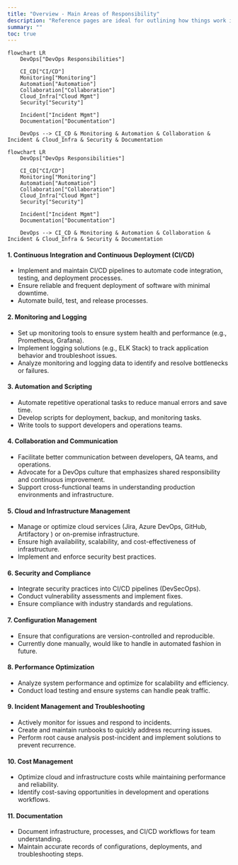 ```yaml
---
title: "Overview - Main Areas of Responsibility"
description: "Reference pages are ideal for outlining how things work in terse and clear terms."
summary: ""
toc: true
---
```


``` kroki {type=mermaid}
flowchart LR
    DevOps["DevOps Responsibilities"]
    
    CI_CD["CI/CD"]
    Monitoring["Monitoring"]
    Automation["Automation"]
    Collaboration["Collaboration"]
    Cloud_Infra["Cloud Mgmt"]
    Security["Security"]

    Incident["Incident Mgmt"]
    Documentation["Documentation"]

    DevOps --> CI_CD & Monitoring & Automation & Collaboration & Incident & Cloud_Infra & Security & Documentation
```
``` code
flowchart LR
    DevOps["DevOps Responsibilities"]
    
    CI_CD["CI/CD"]
    Monitoring["Monitoring"]
    Automation["Automation"]
    Collaboration["Collaboration"]
    Cloud_Infra["Cloud Mgmt"]
    Security["Security"]

    Incident["Incident Mgmt"]
    Documentation["Documentation"]

    DevOps --> CI_CD & Monitoring & Automation & Collaboration & Incident & Cloud_Infra & Security & Documentation
```

#### **1. Continuous Integration and Continuous Deployment (CI/CD)**
- Implement and maintain CI/CD pipelines to automate code integration, testing, and deployment processes.
- Ensure reliable and frequent deployment of software with minimal downtime.
- Automate build, test, and release processes.


#### **2. Monitoring and Logging**
- Set up monitoring tools to ensure system health and performance (e.g., Prometheus, Grafana).
- Implement logging solutions (e.g., ELK Stack) to track application behavior and troubleshoot issues.
- Analyze monitoring and logging data to identify and resolve bottlenecks or failures.


#### **3. Automation and Scripting**
- Automate repetitive operational tasks to reduce manual errors and save time.
- Develop scripts for deployment, backup, and monitoring tasks.
- Write tools to support developers and operations teams.


#### **4. Collaboration and Communication**
- Facilitate better communication between developers, QA teams, and operations.
- Advocate for a DevOps culture that emphasizes shared responsibility and continuous improvement.
- Support cross-functional teams in understanding production environments and infrastructure.


#### **5. Cloud and Infrastructure Management**
- Manage or optimize cloud services (Jira, Azure DevOps, GitHub, Artifactory ) or on-premise infrastructure.
- Ensure high availability, scalability, and cost-effectiveness of infrastructure.
- Implement and enforce security best practices.


#### **6. Security and Compliance**
- Integrate security practices into CI/CD pipelines (DevSecOps).
- Conduct vulnerability assessments and implement fixes.
- Ensure compliance with industry standards and regulations.


#### **7. Configuration Management**
- Ensure that configurations are version-controlled and reproducible.
- Currently done manually, would like to handle in automated fashion in future.


#### **8. Performance Optimization**
- Analyze system performance and optimize for scalability and efficiency.
- Conduct load testing and ensure systems can handle peak traffic.


#### **9. Incident Management and Troubleshooting**
- Actively monitor for issues and respond to incidents.
- Create and maintain runbooks to quickly address recurring issues.
- Perform root cause analysis post-incident and implement solutions to prevent recurrence.

#### **10. Cost Management**
- Optimize cloud and infrastructure costs while maintaining performance and reliability.
- Identify cost-saving opportunities in development and operations workflows.


#### **11. Documentation**
- Document infrastructure, processes, and CI/CD workflows for team understanding.
- Maintain accurate records of configurations, deployments, and troubleshooting steps.
